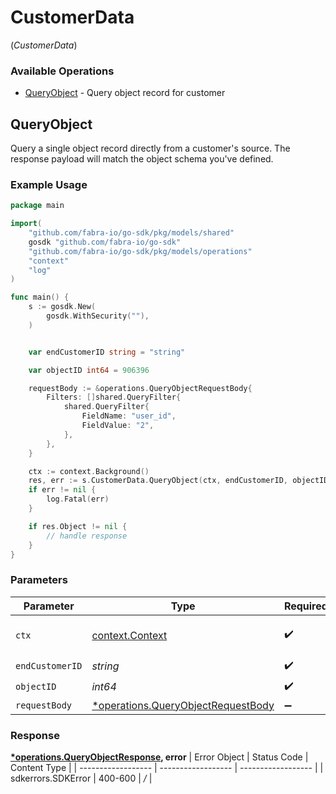 # CustomerData
(*CustomerData*)

### Available Operations

* [QueryObject](#queryobject) - Query object record for customer

## QueryObject

Query a single object record directly from a customer's source. The response payload will match the object schema you've defined.

### Example Usage

```go
package main

import(
	"github.com/fabra-io/go-sdk/pkg/models/shared"
	gosdk "github.com/fabra-io/go-sdk"
	"github.com/fabra-io/go-sdk/pkg/models/operations"
	"context"
	"log"
)

func main() {
    s := gosdk.New(
        gosdk.WithSecurity(""),
    )


    var endCustomerID string = "string"

    var objectID int64 = 906396

    requestBody := &operations.QueryObjectRequestBody{
        Filters: []shared.QueryFilter{
            shared.QueryFilter{
                FieldName: "user_id",
                FieldValue: "2",
            },
        },
    }

    ctx := context.Background()
    res, err := s.CustomerData.QueryObject(ctx, endCustomerID, objectID, requestBody)
    if err != nil {
        log.Fatal(err)
    }

    if res.Object != nil {
        // handle response
    }
}
```

### Parameters

| Parameter                                                                                      | Type                                                                                           | Required                                                                                       | Description                                                                                    |
| ---------------------------------------------------------------------------------------------- | ---------------------------------------------------------------------------------------------- | ---------------------------------------------------------------------------------------------- | ---------------------------------------------------------------------------------------------- |
| `ctx`                                                                                          | [context.Context](https://pkg.go.dev/context#Context)                                          | :heavy_check_mark:                                                                             | The context to use for the request.                                                            |
| `endCustomerID`                                                                                | *string*                                                                                       | :heavy_check_mark:                                                                             | N/A                                                                                            |
| `objectID`                                                                                     | *int64*                                                                                        | :heavy_check_mark:                                                                             | N/A                                                                                            |
| `requestBody`                                                                                  | [*operations.QueryObjectRequestBody](../../../pkg/models/operations/queryobjectrequestbody.md) | :heavy_minus_sign:                                                                             | N/A                                                                                            |


### Response

**[*operations.QueryObjectResponse](../../pkg/models/operations/queryobjectresponse.md), error**
| Error Object       | Status Code        | Content Type       |
| ------------------ | ------------------ | ------------------ |
| sdkerrors.SDKError | 400-600            | */*                |
